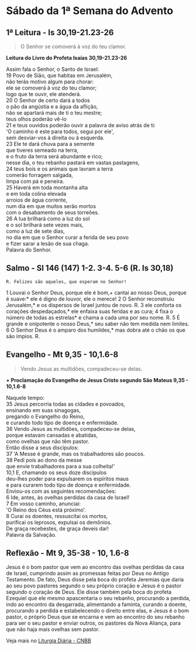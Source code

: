 # Sábado da 1ª Semana do Advento

## 1ª Leitura - Is 30,19-21.23-26

> O Senhor se comoverá à voz do teu clamor.

**Leitura do Livro do Profeta Isaías 30,19-21.23-26**

Assim fala o Senhor, o Santo de Israel:    
19 Povo de Sião, que habitas em Jerusalém,   
 não terás motivo algum para chorar:   
 ele se comoverá à voz do teu clamor;   
 logo que te ouvir, ele atenderá.    
20 O Senhor de certo dará a todos   
 o pão da angústia e a água da aflição,   
 não se apartará mais de ti o teu mestre;   
 teus olhos poderão vê-lo    
21 e teus ouvidos poderão ouvir a palavra de aviso atrás de ti:   
 'O caminho é este para todos, segui por ele',   
 sem desviar-vos à direita ou à esquerda.    
23 Ele te dará chuva para a semente   
 que tiveres semeado na terra,   
 e o fruto da terra será abundante e rico;   
 nesse dia, o teu rebanho pastará em vastas pastagens,    
24 teus bois e os animais que lavram a terra   
 comerão forragem salgada,   
 limpa com pá e peneira.    
25 Haverá em toda montanha alta   
 e em toda colina elevada   
 arroios de água corrente,   
 num dia em que muitos serão mortos   
 com o desabamento de seus torreões.    
26 A lua brilhará como a luz do sol   
 e o sol brilhará sete vezes mais,   
 como a luz de sete dias,   
 no dia em que o Senhor curar a ferida de seu povo   
 e fizer sarar a lesão de sua chaga.   
 Palavra do Senhor.

## Salmo - Sl 146 (147) 1-2. 3-4. 5-6 (R. Is 30,18)

`R. Felizes são aqueles, que esperam no Senhor!`

1 Louvai o Senhor Deus, porque ele é bom,+     cantai ao nosso Deus, porque é suave:*      ele é digno de louvor, ele o merece!    2 O Senhor reconstruiu Jerusalém,*     e os dispersos de Israel juntou de novo. R.    3 ele conforta os corações despedaçados,*     ele enfaixa suas feridas e as cura;    4 fixa o número de todas as estrelas*     e chama a cada uma por seu nome. R.    5 É grande e onipotente o nosso Deus,*     seu saber não tem medida nem limites.    6 O Senhor Deus é o amparo dos humildes,*     mas dobra até o chão os que são ímpios. R.

## Evangelho - Mt 9,35 - 10,1.6-8

> Vendo Jesus as multidões, compadeceu-se delas.

**+ Proclamação do Evangelho de Jesus Cristo segundo São Mateus 9,35 - 10,1.6-8**

Naquele tempo:    
35 Jesus percorria todas as cidades e povoados,   
 ensinando em suas sinagogas,   
 pregando o Evangelho do Reino,   
 e curando todo tipo de doença e enfermidade.    
36 Vendo Jesus as multidões, compadeceu-se delas,   
 porque estavam cansadas e abatidas,   
 como ovelhas que não têm pastor.   
 Então disse a seus discípulos:    
37 'A Messe é grande, mas os trabalhadores são poucos.    
38 Pedi pois ao dono da messe   
 que envie trabalhadores para a sua colheita!'    
10,1 E, chamando os seus doze discípulos   
 deu-lhes poder para expulsarem os espíritos maus   
 e para curarem todo tipo de doença e enfermidade.   
 Enviou-os com as seguintes recomendações:    
6 Ide, antes, às ovelhas perdidas da casa de Israel!    
7 Em vosso caminho, anunciai:   
 'O Reino dos Céus está próximo'.    
8 Curai os doentes, ressuscitai os mortos,   
 purificai os leprosos, expulsai os demônios.   
 De graça recebestes, de graça deveis dar!   
 Palavra da Salvação.

## Reflexão - Mt 9, 35-38 - 10, 1.6-8

Jesus é o bom pastor que vem ao encontro das ovelhas perdidas da casa de Israel, cumprindo assim as promessas feitas por Deus no Antigo Testamento. De fato, Deus disse pela boca do profeta Jeremias que daria ao seu povo pastores segundo o seu próprio coração e Jesus é o pastor segundo o coração de Deus. Ele disse também pela boca do profeta Ezequiel que ele mesmo apascentaria o seu rebanho, procurando a perdida, indo ao encontro da desgarrada, alimentando a faminta, curando a doente, procurando a perdida e estabelecendo o direito entre elas, e Jesus é o bom pastor, o próprio Deus que se encarna e vem ao encontro do seu rebanho para ser o seu pastor e enviar outros, os pastores da Nova Aliança, para que não haja mais ovelhas sem pastor.

Veja mais no [Liturgia Diária - CNBB](http://liturgiadiaria.cnbb.org.br/app/user/user/UserView.php?ano=2016&mes=12&dia=3)